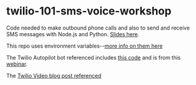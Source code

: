 # twilio-101-sms-voice-workshop

Code needed to make outbound phone calls and also to send and receive SMS messages with Node.js and Python.
[Slides here](https://docs.google.com/presentation/d/1p-N9buMjGZBHIAeDalJALbtzgV2YaoJUZtmKq3FbUMk/edit?usp=sharing).

This repo uses environment variables--[more info on them here](https://www.twilio.com/blog/2017/01/how-to-set-environment-variables.html)

The Twilio Autopilot bot referenced includes [this code](https://github.com/elizabethsiegle/autopilot_build_chatbot_with_machine_learning_webinar) and is from this [webinar](https://ahoy.twilio.com/devgen_webinar_autopilot).

The [Twilio Video blog post referenced](https://www.twilio.com/blog/build-a-video-app-javascript-twilio-cli-quickly)
